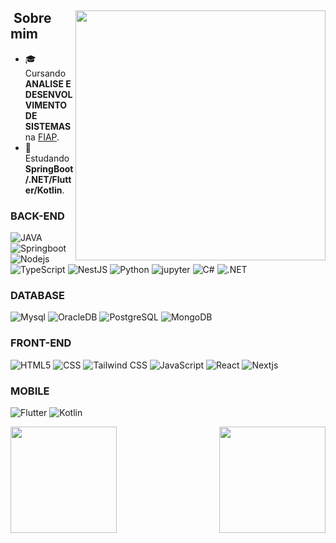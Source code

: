 <div>

<img align="right" height="400em" src="https://cdn141.picsart.com/351903186045211.png">
  
## &nbsp;Sobre mim

- 🎓 Cursando **ANALISE E DESENVOLVIMENTO DE SISTEMAS** na <a href="https://www.fiap.com.br/">FIAP</a>.
- 🌱 Estudando **SpringBoot/.NET/Flutter/Kotlin**.

### BACK-END

![JAVA](https://img.shields.io/badge/-java-002B4D?style=for-the-badge&logo=openjdk)
![Springboot](https://img.shields.io/badge/-springboot-002B4D?style=for-the-badge&logo=springboot)
![Nodejs](https://img.shields.io/badge/-nodejs-002B4D?style=for-the-badge&logo=nodedotjs)
![TypeScript](https://img.shields.io/badge/-TypeScript-002B4D?style=for-the-badge&logo=typescript)
![NestJS](https://img.shields.io/badge/-nestjs-002B4D?style=for-the-badge&logo=nestjs&logoColor=E60050)
![Python](https://img.shields.io/badge/-python-002B4D?style=for-the-badge&logo=python)
![jupyter](https://img.shields.io/badge/-jupyter-002B4D?style=for-the-badge&logo=jupyter)
![C#](https://img.shields.io/badge/C%23-002B4D?logo=c-sharp&style=for-the-badge)
![.NET](https://img.shields.io/badge/-DotNet-002B4D?style=for-the-badge&logo=.net)

### DATABASE

![Mysql](https://img.shields.io/badge/-mysql-002545?style=for-the-badge&logo=mysql)
![OracleDB](https://img.shields.io/badge/-oracleDB-002545?style=for-the-badge&logo=oracle&logoColor=white)
![PostgreSQL](https://img.shields.io/badge/-postgres-002545?style=for-the-badge&logo=postgresql)
![MongoDB](https://img.shields.io/badge/-mongoDB-002545?style=for-the-badge&logo=mongodb)

### FRONT-END

![HTML5](https://img.shields.io/badge/-HTML5-001F39?style=for-the-badge&logo=HTML5)
![CSS](https://img.shields.io/badge/-CSS-001F39?style=for-the-badge&logo=CSS3&logoColor=1572B6)
![Tailwind CSS](https://img.shields.io/badge/-Tailwind-001F39?style=for-the-badge&logo=TailwindCSS)
![JavaScript](https://img.shields.io/badge/-JavaScript-001F39?style=for-the-badge&logo=javascript)
![React](https://img.shields.io/badge/-React-001F39?style=for-the-badge&logo=React)
![Nextjs](https://img.shields.io/badge/-Next.js-001F39?style=for-the-badge&logo=Next.js)


### MOBILE

![Flutter](https://img.shields.io/badge/-flutter-021632?style=for-the-badge&logo=flutter&logoColor=007ACC)
![Kotlin](https://img.shields.io/badge/-kotlin-021632?style=for-the-badge&logo=kotlin)

</div>

<div>
<img align="left"  height="170em"  src="https://github-readme-stats.vercel.app/api?username=QueijoQualho&show_icons=true&theme=radical">
<img align="right" height="170em" src="https://github-readme-stats.vercel.app/api/top-langs/?username=QueijoQualho&layout=compact&theme=radical&hide=Jupyter%20Notebook,cmake">
</div>


